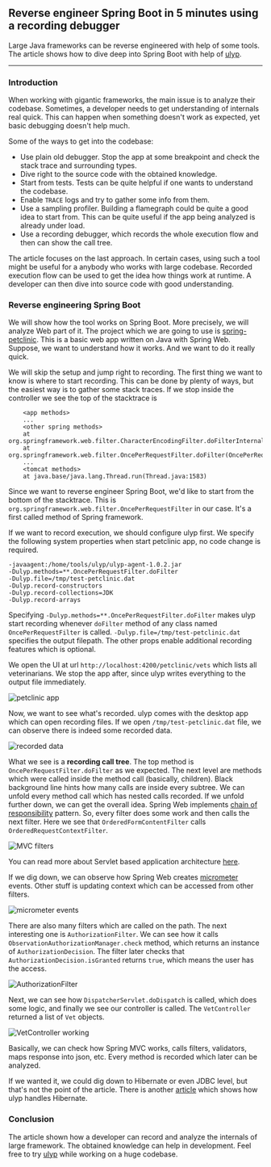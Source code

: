 ## Reverse engineer Spring Boot in 5 minutes using a recording debugger

Large Java frameworks can be reverse engineered with help of some tools. The article shows how to dive deep into Spring Boot with help of [ulyp](https://github.com/0xaa4eb/ulyp).

---

### Introduction

When working with gigantic frameworks, the main issue is to analyze their codebase. 
Sometimes, a developer needs to get understanding of internals real quick. This can happen when something doesn't work as expected,
yet basic debugging doesn't help much.

Some of the ways to get into the codebase:
* Use plain old debugger. Stop the app at some breakpoint and check the stack trace and surrounding types.
* Dive right to the source code with the obtained knowledge.
* Start from tests. Tests can be quite helpful if one wants to understand the codebase.
* Enable `TRACE` logs and try to gather some info from them.
* Use a sampling profiler. Building a flamegraph could be quite a good idea to start from. This can be quite useful if the app being analyzed is already under load.
* Use a recording debugger, which records the whole execution flow and then can show the call tree.

The article focuses on the last approach. In certain cases, using such a tool might be useful for a anybody who works with large codebase. 
Recorded execution flow can be used to get the idea how things work at runtime. A developer can then dive 
into source code with good understanding.

### Reverse engineering Spring Boot

We will show how the tool works on Spring Boot. More precisely, we will analyze Web part of it. The project which we are going to 
use is [spring-petclinic](https://github.com/spring-petclinic/spring-petclinic-rest). This is a basic web app written on Java with Spring Web. 
Suppose, we want to understand how it works. And we want to do it really quick.

We will skip the setup and jump right to recording. The first thing we want to know is where to start recording. 
This can be done by plenty of ways, but the easiest way is to gather some stack traces. If we stop inside the controller
we see the top of the stacktrace is

```
    <app methods>
    ...
    <other spring methods>
	at org.springframework.web.filter.CharacterEncodingFilter.doFilterInternal(CharacterEncodingFilter.java:201)
	at org.springframework.web.filter.OncePerRequestFilter.doFilter(OncePerRequestFilter.java:116)
	...
    <tomcat methods>
	at java.base/java.lang.Thread.run(Thread.java:1583)
```

Since we want to reverse engineer Spring Boot, we'd like to start from the bottom of the stacktrace. This is `org.springframework.web.filter.OncePerRequestFilter`
in our case. It's a first called method of Spring framework.

If we want to record execution, we should configure ulyp first. We specify the following system properties when start petclinic app, 
no code change is required.

```
-javaagent:/home/tools/ulyp/ulyp-agent-1.0.2.jar
-Dulyp.methods=**.OncePerRequestFilter.doFilter
-Dulyp.file=/tmp/test-petclinic.dat
-Dulyp.record-constructors
-Dulyp.record-collections=JDK
-Dulyp.record-arrays
```

Specifying `-Dulyp.methods=**.OncePerRequestFilter.doFilter` makes ulyp start recording whenever `doFilter` method of 
any class named `OncePerRequestFilter` is called. `-Dulyp.file=/tmp/test-petclinic.dat` specifies the output filepath. 
The other props enable additional recording features which is optional.

We open the UI at url `http://localhost:4200/petclinic/vets` which lists all veterinarians. We stop the app after, since ulyp 
writes everything to the output file immediately.

![petclinic app](https://0xaa4eb.github.io/assets/2024/12-14/petclinic1.png)

Now, we want to see what's recorded. ulyp comes with the desktop app which can open recording files. If we
open `/tmp/test-petclinic.dat` file, we can observe there is indeed some recorded data.

![recorded data](https://0xaa4eb.github.io/assets/2024/12-14/petclinic2.png)

What we see is a **recording call tree**. The top method is `OncePerRequestFilter.doFilter` as we expected. The next level are
methods which were called inside the method call (basically, children). Black background line hints how many calls are inside every subtree.
We can unfold every method call which has nested calls recorded. If we unfold further down, we can get the overall idea. 
Spring Web implements [chain of responsibility](https://en.wikipedia.org/wiki/Chain-of-responsibility_pattern) pattern. So, 
every filter does some work and then calls the next filter. Here we see that `OrderedFormContentFilter` calls 
`OrderedRequestContextFilter`.

![MVC filters](https://0xaa4eb.github.io/assets/2024/12-14/petclinic3.png)

You can read more about Servlet based application architecture [here](https://docs.spring.io/spring-security/reference/servlet/architecture.html).

If we dig down, we can observe how Spring Web creates [micrometer](https://github.com/micrometer-metrics/micrometer) events. 
Other stuff is updating context which can be accessed from other filters.

![micrometer events](https://0xaa4eb.github.io/assets/2024/12-14/petclinic4.png)

There are also many filters which are called on the path. The next interesting one is `AuthorizationFilter`. We can 
see how it calls `ObservationAuthorizationManager.check` method, which returns an instance of `AuthorizationDecision`. 
The filter later checks that `AuthorizationDecision.isGranted` returns `true`, which means the user has the access.

![AuthorizationFilter](https://0xaa4eb.github.io/assets/2024/12-14/petclinic5.png)

Next, we can see how `DispatcherServlet.doDispatch` is called, which does some logic, and finally we see our controller is called. 
The `VetController` returned a list of `Vet` objects.

![VetController working](https://0xaa4eb.github.io/assets/2024/12-14/petclinic6.png)

Basically, we can check how Spring MVC works, calls filters, validators, maps response into json, etc. 
Every method is recorded which later can be analyzed.

If we wanted it, we could dig down to Hibernate or even JDBC level, but that's not the point of the article. There is 
another [article](https://0xaa4eb.github.io/2024/10/13/recording-java-code-execution-for-faster-debugging.html) which shows how ulyp handles Hibernate.

### Conclusion

The article shown how a developer can record and analyze the internals of large framework. The obtained knowledge can 
help in development. Feel free to try [ulyp](https://github.com/0xaa4eb/ulyp) while working on a huge codebase.